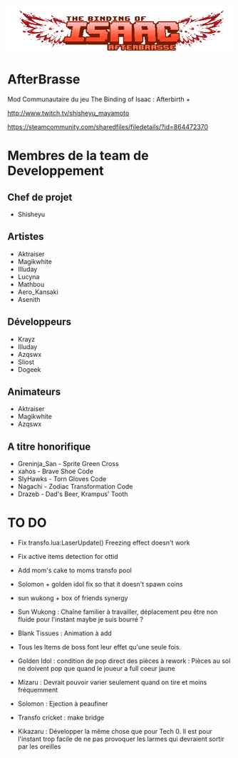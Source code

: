 # ![pageres](assets/imgs/afterbrasse-logo.png)

# AfterBrasse
Mod Communautaire du jeu The Binding of Isaac : Afterbirth +

http://www.twitch.tv/shisheyu_mayamoto

https://steamcommunity.com/sharedfiles/filedetails/?id=864472370

# Membres de la team de Developpement

## Chef de projet

- Shisheyu

## Artistes

- Aktraiser
- Magikwhite
- Illuday
- Lucyna
- Mathbou
- Aero_Kansaki
- Asenith

## Développeurs

- Krayz
- Illuday
- Azqswx
- Sliost
- Dogeek

## Animateurs

- Aktraiser
- Magikwhite
- Azqswx

## A titre honorifique

- Greninja_San - Sprite Green Cross
- xahos - Brave Shoe Code
- SlyHawks - Torn Gloves Code
- Nagachi - Zodiac Transformation Code
- Drazeb - Dad's Beer, Krampus' Tooth

# TO DO

- Fix transfo.lua:LaserUpdate() Freezing effect doesn't work

- Fix active items detection for ottid

- Add mom's cake to moms transfo pool

- Solomon + golden idol fix so that it doesn't spawn coins

- sun wukong + box of friends synergy

- Sun Wukong : Chaîne familier à travailler, déplacement peu être non fluide pour l'instant maybe je suis bourré ?

- Blank Tissues : Animation à add

- Tous les Items de boss font leur effet qu'une seule fois.

- Golden Idol : condition de pop direct des pièces à rework : Pièces au sol ne doivent pop que quand le joueur a full coeur jaune

- Mizaru : Devrait pouvoir varier seulement quand on tire et moins fréquemment

- Solomon : Ejection à peaufiner

- Transfo cricket : make bridge

- Kikazaru : Développer la même chose que pour Tech 0. Il est pour l'instant trop facile de ne pas provoquer les larmes qui devraient sortir par les oreilles
